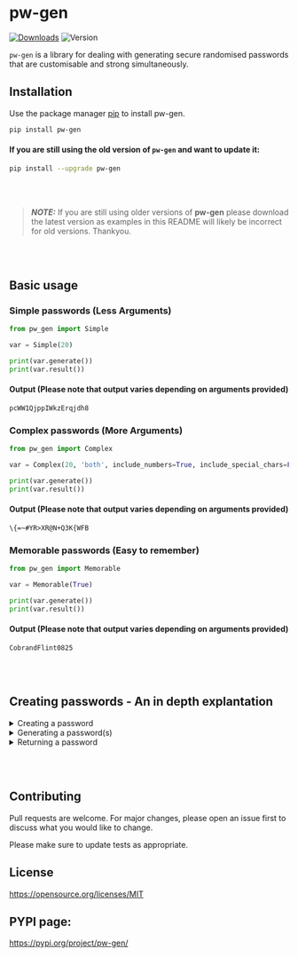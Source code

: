 # pw-gen
[![Downloads](https://pepy.tech/badge/pw-gen)](https://pepy.tech/project/pw-gen) ![Version](https://img.shields.io/badge/version-0.0.6-blue)


```pw-gen``` is a library for dealing with generating secure randomised passwords that are customisable and strong simultaneously.

## Installation

Use the package manager [pip](https://pypi.org/project/pip/) to install pw-gen.

```bash
pip install pw-gen
```
#### If you are still using the old version of ```pw-gen``` and want to update it:

```bash
pip install --upgrade pw-gen
```
<br></br>
> **_NOTE:_**  If you are still using older versions of **pw-gen** please download the latest version as examples in this README will likely be incorrect for old versions. Thankyou.

<br></br>
## Basic usage
### Simple passwords (Less Arguments)
```python
from pw_gen import Simple

var = Simple(20)

print(var.generate())
print(var.result())
```

#### Output (Please note that output varies depending on arguments provided)

```
pcWW1QjppIWkzErqjdh8
```

### Complex passwords (More Arguments)

```python
from pw_gen import Complex

var = Complex(20, 'both', include_numbers=True, include_special_chars=False)

print(var.generate())
print(var.result())
```

#### Output (Please note that output varies depending on arguments provided)

```
\{=~#YR>XR@N+Q3K{WFB
```


### Memorable passwords (Easy to remember)

```python
from pw_gen import Memorable

var = Memorable(True)

print(var.generate())
print(var.result())
```

#### Output (Please note that output varies depending on arguments provided)

```
CobrandFlint0825
```

<br></br>
## Creating passwords - An in depth explantation

<details>
<summary>Creating a password</summary>
  
<br>

To customise and generate our password we must first create an instance of our password. This can be acheived by doing **var_name = type_of_password(args)**. This template can be used for all password types. At the moment, there are three varations of a password **Simple, Complex and Memorable**. 
  
 
Simple password require less arguements than a complex password, and it is also a base class that all other variations are derived from. To make a **Simple** password, we can assign to parameters: one of which is mandatory and the other one is optional. The first parameter is password length. This should be an integer. The second one is characters. It defaults to a string of ascii_letters and ascii_digits. However, you can overwrite this by specifying your own as a **string**. Example of how to create a **Simple** password:

```python
from pw_gen import Simple

var1 = Simple(20) # Specifying password length to 20 and characters will default to letters and numbers
var2 = Simple(20, 'abcdefghijklmnopqrstuvwxyz') # Specifying password length to 20 and characters will be set to the ones specified.
```

Complex passwords require 2 mandatory parameters and 2 optional parameters. Param 1 is password length (an int), param 2 is string_method. **string_method** refers to **upper** (upper case), **lower** (lowercase) and **both** (uppercase and lowercase). These arguements should be **strings**. The last two parameters are **include_numbers** (defaults to **True**) and **include_special_chars** (defaults to **False**). These are **keyword-only** parameters. They can be set to **True** or **False**. Therefore, they must be explicitly stated. E.g ```arg=bool``` Example of how to create a **Complex** password:

```python
from pw_gen import Complex

var = Complex(20, 'both', include_numbers=True, include_special_chars=True)
```
Lastly, a Memorable password is a password that can be easily remembered. It uses 2 random words from the ```random_word``` library. It then gets 3-4 random numbers and adds them to the end of the password. We can create a **Memorable** password by assigning 1 parameter which is **include_numbers** (this defaults to **True**). Example of how to create a **Memorable** password:

```python
from pw_gen import Memorable

var = Memorable()
```

</details>

<details>
<summary>Generating a password(s)</summary>
  
<br>

To generate a password we have to use the 'generate' method with our object. The generate method requires no parameters. To generate a password, we will first have to create an object (see **Creating a password**). We then use the ```generate``` method as seen in the example below:

```python
from pw_gen import {insert password type}

var = {insert password type}(args)
var.generate()

# or

print(var.generate)
```

To generate **muliple** passwords we can use a for loop:

```python
from pw_gen import {insert password type}

var = {insert password type}(args)
for i in range(INSERT NUM):
  print(var.generate())
```

</details>

<details>
<summary>Returning a password</summary>

<br>

To return a generated password we can simple use the ```result()``` method:

```python
from pw_gen import {insert password type}

var = {insert password type}(args)
print(var.generate())
print(var.result())
```

</details>

<br></br>

## Contributing
Pull requests are welcome. For major changes, please open an issue first to discuss what you would like to change.

Please make sure to update tests as appropriate.

## License
https://opensource.org/licenses/MIT

## PYPI page:
https://pypi.org/project/pw-gen/
